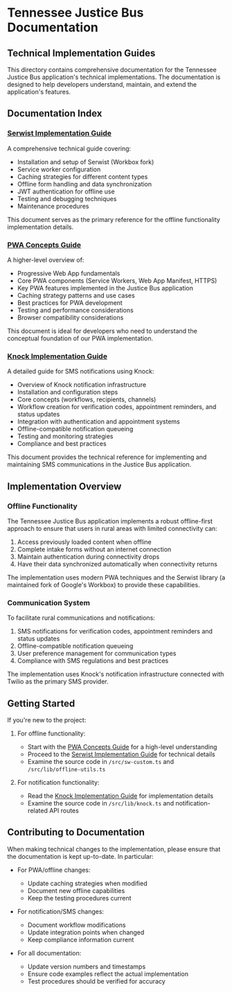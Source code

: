 # Tennessee Justice Bus Documentation

## Technical Implementation Guides

This directory contains comprehensive documentation for the Tennessee Justice Bus application's technical implementations. The documentation is designed to help developers understand, maintain, and extend the application's features.

## Documentation Index

### [Serwist Implementation Guide](./serwist-implementation-guide.md)

A comprehensive technical guide covering:

- Installation and setup of Serwist (Workbox fork)
- Service worker configuration
- Caching strategies for different content types
- Offline form handling and data synchronization
- JWT authentication for offline use
- Testing and debugging techniques
- Maintenance procedures

This document serves as the primary reference for the offline functionality implementation details.

### [PWA Concepts Guide](./pwa-concepts-guide.md)

A higher-level overview of:

- Progressive Web App fundamentals
- Core PWA components (Service Workers, Web App Manifest, HTTPS)
- Key PWA features implemented in the Justice Bus application
- Caching strategy patterns and use cases
- Best practices for PWA development
- Testing and performance considerations
- Browser compatibility considerations

This document is ideal for developers who need to understand the conceptual foundation of our PWA implementation.

### [Knock Implementation Guide](./knock-implementation-guide.md)

A detailed guide for SMS notifications using Knock:

- Overview of Knock notification infrastructure
- Installation and configuration steps
- Core concepts (workflows, recipients, channels)
- Workflow creation for verification codes, appointment reminders, and status updates
- Integration with authentication and appointment systems
- Offline-compatible notification queueing
- Testing and monitoring strategies
- Compliance and best practices

This document provides the technical reference for implementing and maintaining SMS communications in the Justice Bus application.

## Implementation Overview

### Offline Functionality

The Tennessee Justice Bus application implements a robust offline-first approach to ensure that users in rural areas with limited connectivity can:

1. Access previously loaded content when offline
2. Complete intake forms without an internet connection
3. Maintain authentication during connectivity drops
4. Have their data synchronized automatically when connectivity returns

The implementation uses modern PWA techniques and the Serwist library (a maintained fork of Google's Workbox) to provide these capabilities.

### Communication System

To facilitate rural communications and notifications:

1. SMS notifications for verification codes, appointment reminders and status updates
2. Offline-compatible notification queueing
3. User preference management for communication types
4. Compliance with SMS regulations and best practices

The implementation uses Knock's notification infrastructure connected with Twilio as the primary SMS provider.

## Getting Started

If you're new to the project:

1. For offline functionality:

   - Start with the [PWA Concepts Guide](./pwa-concepts-guide.md) for a high-level understanding
   - Proceed to the [Serwist Implementation Guide](./serwist-implementation-guide.md) for technical details
   - Examine the source code in `/src/sw-custom.ts` and `/src/lib/offline-utils.ts`

2. For notification functionality:
   - Read the [Knock Implementation Guide](./knock-implementation-guide.md) for implementation details
   - Examine the source code in `/src/lib/knock.ts` and notification-related API routes

## Contributing to Documentation

When making technical changes to the implementation, please ensure that the documentation is kept up-to-date. In particular:

- For PWA/offline changes:

  - Update caching strategies when modified
  - Document new offline capabilities
  - Keep the testing procedures current

- For notification/SMS changes:

  - Document workflow modifications
  - Update integration points when changed
  - Keep compliance information current

- For all documentation:
  - Update version numbers and timestamps
  - Ensure code examples reflect the actual implementation
  - Test procedures should be verified for accuracy
